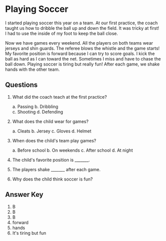 # Playing Soccer

I started playing soccer this year on a team. At our first practice, the coach taught us how to dribble the ball up and down the field. It was tricky at first! I had to use the inside of my foot to keep the ball close.

Now we have games every weekend. All the players on both teams wear jerseys and shin guards. The referee blows the whistle and the game starts! My favorite position is forward because I can try to score goals. I kick the ball as hard as I can toward the net. Sometimes I miss and have to chase the ball down. Playing soccer is tiring but really fun! After each game, we shake hands with the other team.

## Questions

1. What did the coach teach at the first practice?

   a. Passing
   b. Dribbling  
   c. Shooting
   d. Defending

2. What does the child wear for games?

   a. Cleats
   b. Jersey
   c. Gloves
   d. Helmet

3. When does the child's team play games?

   a. Before school
   b. On weekends
   c. After school
   d. At night

4. The child's favorite position is _______.

5. The players shake _______ after each game.

6. Why does the child think soccer is fun?

## Answer Key

1. B
2. B
3. B
4. forward
5. hands
6. It's tiring but fun

